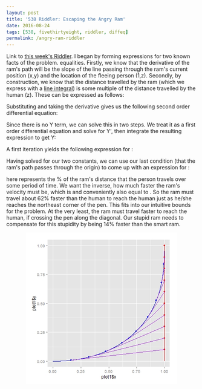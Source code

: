```yaml
---
layout: post
title: '538 Riddler: Escaping the Angry Ram'
date: 2016-08-24
tags: [538, fivethirtyeight, riddler, diffeq]
permalink: /angry-ram-riddler
---
```


Link to [this week's Riddler](http://fivethirtyeight.com/features/can-you-outrun-the-angry-ram-coming-right-for-oh-god/).  I began by forming expressions for two known facts of the problem.   equalities.  Firstly, we know that the derivative of the ram's path will be the slope of the line passing through the ram's current position (x,y) and the location of the fleeing person (1,z). Secondly, by construction, we know that the distance travelled by the ram (which we express with a [line integral](https://en.wikipedia.org/wiki/Arc_length#Finding_arc_lengths_by_integrating)) is some multiple of the distance travelled by the human (z).  These can be expressed as follows:
<div class="equation" data-expr="Y' = \frac{z-y}{1-x};\quad z=A\int_{0}^{x} \sqrt{1+(Y')^{2}} \,dx \quad where \quad A<1"></div>

Substituting and taking the derivative gives us the following second order differential equation:
<div class="equation" data-expr="Y'' \left( 1-x \right) = A \sqrt{1 + (Y')^{2}} \quad where \quad Y'(0)=0 \,; Y(0)=0 \,; Y(1)=1"></div>

Since there is no Y term, we can solve this in two steps.  We treat it as a first order differential equation and solve for Y', then integrate the resulting expression to get Y:

A first iteration yields the following expression for <span class="inline-equation" data-expr="Y'"></span>:
<div class="equation" data-expr="Y' = sinh \left( -A\,log \left( 1 - x \right) + C_{1} \right)"></div>
<div class="equation" data-expr="Y = \frac{1}{A^{2}-1} \left[ \left( 1-x \right) sinh \left( -A\,log \left( 1 - x \right) \right) + A\, \left( 1-x \right) cosh \left( -A\,log \left( 1-x \right) \right) \right] + C_{2}"></div>
<div class="equation" data-expr="Y'(0)=0 \rightarrow C_{1}=0 \quad \quad Y(1)=1 \rightarrow C_{2}=1"></div>

Having solved for our two constants, we can use our last condition (that the ram's path passes through the origin) to come up with an expression for <span class="inline-equation" data-expr="A"></span>:
<div class="equation" data-expr="Y(0)=0 \rightarrow \frac{A}{A^{2}-1} + 1 = 0 \rightarrow A^{2} + A - 1 = 0"></div>
<div class="equation" data-expr="A = \frac{\sqrt{5}-1}{2} \approx 61.8\%"></div>

<span class="inline-equation" data-expr="A"></span> here represents the % of the ram's distance that the person travels over some period of time.  We want the inverse, how much faster the ram's velocity must be, which is <span class="inline-equation" data-expr="\frac{1}{A}-1"></span> and conveniently also equal to <span class="inline-equation" data-expr="A"></span>. So the ram must travel about 62% faster than the human to reach the human just as he/she reaches the northeast corner of the pen.  This fits into our intuitive bounds for the problem.  At the very least, the ram must travel <span class="inline-equation" data-expr="\sqrt{2}-1=41.4\%"></span> faster to reach the human, if crossing the pen along the diagonal.  Our stupid ram needs to compensate for this stupidity by being 14% faster than the smart ram.

<img src="/assets/img/angry-ram.jpeg" style="display:block; margin-left:auto; margin-right:auto;">
